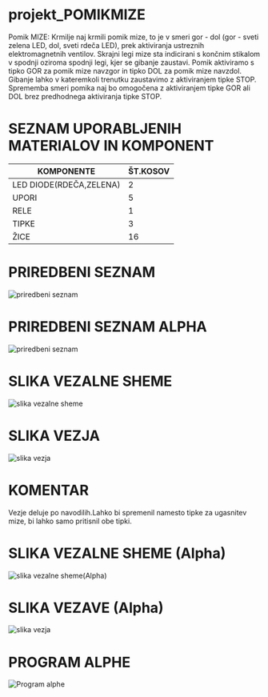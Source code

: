 # projekt_POMIKMIZE
Pomik MIZE: Krmilje naj krmili pomik mize, to je v smeri gor - dol (gor - sveti zelena LED, dol, sveti rdeča LED), prek aktiviranja ustreznih elektromagnetnih ventilov. Skrajni legi mize sta indicirani s končnim stikalom v spodnji oziroma spodnji legi, kjer se gibanje zaustavi. Pomik aktiviramo s tipko GOR za pomik mize navzgor in tipko DOL za pomik mize navzdol. Gibanje lahko v kateremkoli trenutku zaustavimo z aktiviranjem tipke STOP. Sprememba smeri pomika naj bo omogočena z aktiviranjem tipke GOR ali DOL brez predhodnega aktiviranja tipke STOP.
# SEZNAM UPORABLJENIH MATERIALOV IN KOMPONENT
| KOMPONENTE | ŠT.KOSOV | 
| --- | --- |
| LED DIODE(RDEČA,ZELENA) | 2 |
| UPORI | 5 |
| RELE | 1 |
| TIPKE | 3 |
| ŽICE | 16 |
# PRIREDBENI SEZNAM
![priredbeni seznam](https://raw.githubusercontent.com/Pitaxx/projekt_POMIKMIZE/main/Posnetek%20zaslona%202023-04-11%20114925.png)
# PRIREDBENI SEZNAM ALPHA
![priredbeni seznam](https://github.com/Pitaxx/projekt_POMIKMIZE/blob/main/Priredbeni%20seznam(ALPHA).png)
# SLIKA VEZALNE SHEME
![slika vezalne sheme](https://raw.githubusercontent.com/Pitaxx/projekt_POMIKMIZE/main/image%20(1).png)
# SLIKA VEZJA
![slika vezja](https://raw.githubusercontent.com/Pitaxx/projekt_POMIKMIZE/main/SLIKA%20VEZJA.png)
# KOMENTAR 
Vezje deluje po navodilih.Lahko bi spremenil namesto tipke za ugasnitev mize, bi lahko samo pritisnil obe tipki.
# SLIKA VEZALNE SHEME (Alpha)
![slika vezalne sheme(Alpha)](https://github.com/Pitaxx/projekt_POMIKMIZE/blob/main/EasyEDA%20premik%20mize.png)
# SLIKA VEZAVE (Alpha)
![slika vezja](https://github.com/Pitaxx/projekt_POMIKMIZE/blob/main/Slika%20vezja.jpg)
# PROGRAM ALPHE
![Program alphe](https://github.com/Pitaxx/projekt_POMIKMIZE/blob/main/Alpha%20programing%20premik%20mize.png)

